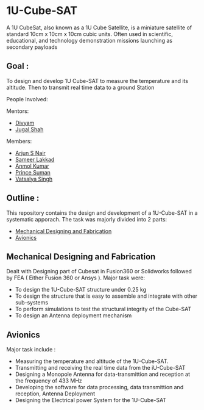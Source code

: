 # 1U-Cube-SAT
A 1U CubeSat, also known as a 1U Cube Satellite, is a miniature satellite of standard 10cm x 10cm x 10cm cubic units. Often used in scientific, educational, and technology demonstration missions launching as secondary payloads
 

## Goal : 
To design and develop 1U Cube-SAT to measure the temperature and its altitude. Then to transmit real time data to a ground Station

People Involved:


Mentors:
- [Divyam]() 
- [Jugal Shah]()

Members:
<br>
- [Arjun S Nair](https://github.com/arjun-593)
- [Sameer Lakkad](https://github.com/sameerlakkad)
- [Anmol Kumar](https://github.com/uniqueverseak)
- [Prince Suman]()
- [Vatsalya Singh](https://github.com/Vatsalya3108)


## Outline :
This repository contains the design and development of a 1U-Cube-SAT in a systematic apporach. The task was majorly divided into 2 parts:
<br>
- [Mechanical Designing and Fabrication]()
- [Avionics]()

## Mechanical Designing and Fabrication 
Dealt with Designing part of Cubesat in Fusion360 or Solidworks followed by FEA ( Either Fusion 360 or Ansys ). Major task were:
- To design the 1U-Cube-SAT structure under 0.25 kg
- To design the structure that is easy to assemble and integrate with other sub-systems
- To perform simulations to test the structural integrity of the Cube-SAT
- To design an Antenna deployment mechanism


## Avionics 
Major task include :
- Measuring the temperature and altitude of the 1U-Cube-SAT.
- Transmitting and receiving the real time data from the iU-Cube-SAT
- Designing a Monopole Antenna for data-transmittion and reception at the frequency of 433 MHz
- Developing the software for data processing, data transmittion and reception, Antenna Deployment
- Designing the Electrical power System for the 1U-Cube-SAT

